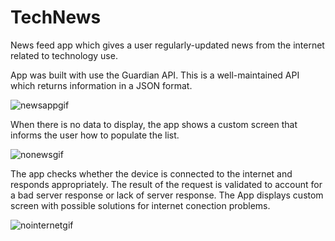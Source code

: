 # TechNews


News feed app which gives a user regularly-updated news from the internet related to technology use.

App was built with use the Guardian API. This is a well-maintained API which returns information in a JSON format.

![newsappgif](https://user-images.githubusercontent.com/29640816/41799635-6c8de3ec-762f-11e8-97b5-a18d1650ed1b.gif)

When there is no data to display, the app shows a custom screen that informs the user how to populate the list.

![nonewsgif](https://user-images.githubusercontent.com/29640816/41812560-95512bc8-76e2-11e8-942e-c8bfcdb8ab72.gif)

The app checks whether the device is connected to the internet and responds appropriately. The result of the request is validated to account for a bad server response or lack of server response. The App displays custom screen with possible solutions for internet conection problems.

![nointernetgif](https://user-images.githubusercontent.com/29640816/41812591-297e445c-76e3-11e8-9488-6d2d5199a88f.gif)
